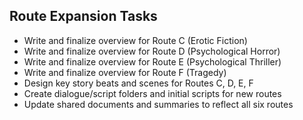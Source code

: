 
## Route Expansion Tasks

- Write and finalize overview for Route C (Erotic Fiction)
- Write and finalize overview for Route D (Psychological Horror)
- Write and finalize overview for Route E (Psychological Thriller)
- Write and finalize overview for Route F (Tragedy)
- Design key story beats and scenes for Routes C, D, E, F
- Create dialogue/script folders and initial scripts for new routes
- Update shared documents and summaries to reflect all six routes
